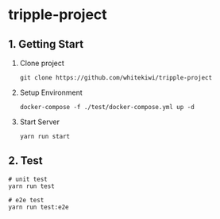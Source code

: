 # tripple-project
## 1. Getting Start
1. Clone project
	```shell
	git clone https://github.com/whitekiwi/tripple-project
	```
2. Setup Environment
	```shell
	docker-compose -f ./test/docker-compose.yml up -d
	```
3. Start Server
	```shell
	yarn run start
	```

## 2. Test
```shell
# unit test
yarn run test

# e2e test
yarn run test:e2e
```